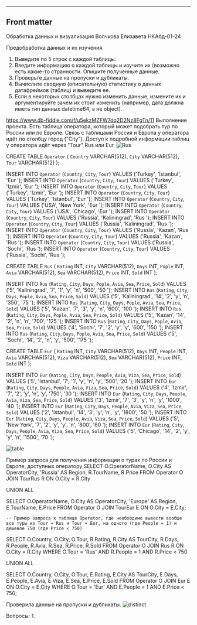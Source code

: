 ---
## Front matter
Обработка данных и визуализация
Волчкова Елизавета 
НКАбд-01-24

Предобработка данных и их изучения.
1. Выведите по 5 строк с каждой таблицы.
2. Введите информацию о каждой таблицы и изучите их (возможно есть какие-то странности. Опишите
полученные данные.
3. Проверьте данные на пропуски и дубликаты.
4. Вычислите сводную (описательную) статистику о данных датафреймов (таблиц) и выведите ее.
5. Если в некоторых столбцах нужно изменить данные, измените их и аргументируйте зачем их стоит
изменить (например, дата должна иметь тип данных datetime64, а не object).


https://www.db-fiddle.com/f/u5ekzMZFW7dq2D2Nz8FgTn/11
Выполнение проекта.
Есть таблица оператора, который может подобрать тур по России или по Европе. 
Связь с таблицами Россия и Европа у оператора идёт по столбцу город ("City"). 
Доступ к подробной информации таблиц у оператора идёт через "Tour" Rus или Eur.
![Rus](https://github.com/user-attachments/assets/42810454-1e42-42c2-8f2f-495e41190b84)









CREATE TABLE `Operator` (
    `Country`	VARCHAR(512),
    `City`	VARCHAR(512),
    `Tour`	VARCHAR(512)
);

INSERT INTO `Operator` (`Country`, `City`, `Tour`) VALUES ('Turkey', 'Istanbul', 'Eur ');
INSERT INTO `Operator` (`Country`, `City`, `Tour`) VALUES ('Turkey', 'Izmir', 'Eur ');
INSERT INTO `Operator` (`Country`, `City`, `Tour`) VALUES ('Turkey', 'Izmir', 'Eur ');
INSERT INTO `Operator` (`Country`, `City`, `Tour`) VALUES ('Turkey', 'Istanbul', 'Eur ');
INSERT INTO `Operator` (`Country`, `City`, `Tour`) VALUES ('USA', 'New York', 'Eur ');
INSERT INTO `Operator` (`Country`, `City`, `Tour`) VALUES ('USA', 'Chicago', 'Eur ');
INSERT INTO `Operator` (`Country`, `City`, `Tour`) VALUES ('Russia', 'Kaliningrad', 'Rus ');
INSERT INTO `Operator` (`Country`, `City`, `Tour`) VALUES ('Russia', 'Kaliningrad', 'Rus ');
INSERT INTO `Operator` (`Country`, `City`, `Tour`) VALUES ('Russia', 'Kazan', 'Rus ');
INSERT INTO `Operator` (`Country`, `City`, `Tour`) VALUES ('Russia', 'Kazan', 'Rus ');
INSERT INTO `Operator` (`Country`, `City`, `Tour`) VALUES ('Russia', 'Sochi', 'Rus ');
INSERT INTO `Operator` (`Country`, `City`, `Tour`) VALUES ('Russia', 'Sochi', 'Rus ');


CREATE TABLE `Rus` (
    `Rating`	INT,
    `City`	VARCHAR(512),
    `Days`	INT,
    `Pople`	INT,
    `Avia`	VARCHAR(512),
    `Sea`	VARCHAR(512),
    `Price`	INT,
    `Sold`	INT
);

INSERT INTO `Rus` (`Rating`, `City`, `Days`, `Pople`, `Avia`, `Sea`, `Price`, `Sold`) VALUES ('5', 'Kaliningrad', '7', '1', 'y', 'n', '500', '50 ');
INSERT INTO `Rus` (`Rating`, `City`, `Days`, `Pople`, `Avia`, `Sea`, `Price`, `Sold`) VALUES ('5', 'Kaliningrad', '14', '2', 'y', 'n', '350', '75 ');
INSERT INTO `Rus` (`Rating`, `City`, `Days`, `Pople`, `Avia`, `Sea`, `Price`, `Sold`) VALUES ('5', 'Kazan', '7', '3', 'y', 'n', '600', '100 ');
INSERT INTO `Rus` (`Rating`, `City`, `Days`, `Pople`, `Avia`, `Sea`, `Price`, `Sold`) VALUES ('5', 'Kazan', '14', '2', 'n', 'n', '700', '125 ');
INSERT INTO `Rus` (`Rating`, `City`, `Days`, `Pople`, `Avia`, `Sea`, `Price`, `Sold`) VALUES ('4', 'Sochi', '7', '2', 'y', 'y', '600', '150 ');
INSERT INTO `Rus` (`Rating`, `City`, `Days`, `Pople`, `Avia`, `Sea`, `Price`, `Sold`) VALUES ('5', 'Sochi', '14', '2', 'n', 'y', '500', '175 ');



CREATE TABLE `Eur` (
    `Rating`	INT,
    `City`	VARCHAR(512),
    `Days`	INT,
    `People`	INT,
    `Avia`	VARCHAR(512),
    `Viza`	VARCHAR(512),
    `Sea`	VARCHAR(512),
    `Price`	INT,
    `Sold`	INT
);

INSERT INTO `Eur` (`Rating`, `City`, `Days`, `People`, `Avia`, `Viza`, `Sea`, `Price`, `Sold`) VALUES ('5', 'Istanbul', '7', '1', 'y', 'n', 'y', '500', '20 ');
INSERT INTO `Eur` (`Rating`, `City`, `Days`, `People`, `Avia`, `Viza`, `Sea`, `Price`, `Sold`) VALUES ('4', 'Izmir', '7', '2', 'y', 'n', 'y', '750', '30 ');
INSERT INTO `Eur` (`Rating`, `City`, `Days`, `People`, `Avia`, `Viza`, `Sea`, `Price`, `Sold`) VALUES ('3', 'Izmir', '7', '3', 'y', 'n', 'y', '1000', '40 ');
INSERT INTO `Eur` (`Rating`, `City`, `Days`, `People`, `Avia`, `Viza`, `Sea`, `Price`, `Sold`) VALUES ('2', 'Istanbul', '14', '3', 'y', 'n', 'y', '1800', '50 ');
INSERT INTO `Eur` (`Rating`, `City`, `Days`, `People`, `Avia`, `Viza`, `Sea`, `Price`, `Sold`) VALUES ('5', 'New York', '7', '2', 'y', 'y', 'n', '800', '60 ');
INSERT INTO `Eur` (`Rating`, `City`, `Days`, `People`, `Avia`, `Viza`, `Sea`, `Price`, `Sold`) VALUES ('5', 'Chicago', '14', '2', 'y', 'y', 'n', '1500', '70 ');


![table](https://github.com/user-attachments/assets/b038cadd-2344-4d2e-a7e4-428ecf555f02)


 Пример запроса для получения информации о турах по России и Европе, доступных оператору
SELECT 
    O.OperatorName,
    O.City AS OperatorCity,
    'Russia' AS Region,
    R.TourName,
    R.Price
FROM 
    Operator O
JOIN 
    TourRus R
ON 
    O.City = R.City

UNION ALL

SELECT 
    O.OperatorName,
    O.City AS OperatorCity,
    'Europe' AS Region,
    E.TourName,
    E.Price
FROM 
    Operator O
JOIN 
    TourEur E
ON 
    O.City = E.City;



    -- Пример запроса к таблице Operator, где необходимо вывести вообще все туры из Tour = Rus и Tour = Eur, на одного (где People = 1) и дешевле 750 (где Price < 750)

SELECT 
    O.Country,
    O.City,
    O.Tour,
    R.Rating,
    R.City AS TourCity,
    R.Days,
    R.People,
    R.Avia,
    R.Sea,
    R.Price,
    R.Sold
FROM 
    Operator O
JOIN 
    Rus R
ON 
    O.City = R.City
WHERE 
    O.Tour = 'Rus' 
    AND R.People = 1 
    AND R.Price < 750

UNION ALL

SELECT 
    O.Country,
    O.City,
    O.Tour,
    E.Rating,
    E.City AS TourCity,
    E.Days,
    E.People,
    E.Avia,
    E.Viza,
    E.Sea,
    E.Price,
    E.Sold
FROM 
    Operator O
JOIN 
    Eur E
ON 
    O.City = E.City
WHERE 
    O.Tour = 'Eur' 
    AND E.People = 1 
    AND E.Price < 750;



    


Проверила данные на пропуски и дубликаты.
![distinct](https://github.com/user-attachments/assets/ff87c095-281d-460d-b9b7-dd59ba95674b)

Вопросы:
1.
